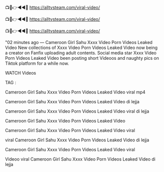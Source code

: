 
📺📱👉◄◄🔴  https://alltvsteam.com/viral-video/

📺📱👉◄◄🔴  https://alltvsteam.com/viral-video/

📺📱👉◄◄🔴  https://alltvsteam.com/viral-video/

"02 minutes ago — Cameroon Girl Sahu Xxxx Video Porn Videos Leaked Video New collections of Xxxx Video Porn Videos Leaked Video now being a creator on Fanfix uploading adult contents. Social media star Xxxx Video Porn Videos Leaked Video been posting short Videoos and naughty pics on Tiktok platform for a while now.

WATCH Videos

TAG :

Cameroon Girl Sahu Xxxx Video Porn Videos Leaked Video viral mp4

Cameroon Girl Sahu Xxxx Video Porn Videos Leaked Video di lejja

Cameroon Girl Sahu Xxxx Video Porn Videos Leaked Video viral di lejja

Cameroon Girl Sahu Xxxx Video Porn Videos Leaked Video

Cameroon Girl Sahu Xxxx Video Porn Videos Leaked Video viral

viral Cameroon Girl Sahu Xxxx Video Porn Videos Leaked Video di lejja

Cameroon Girl Sahu Xxxx Video Porn Videos Leaked Video viral

Videoo viral Cameroon Girl Sahu Xxxx Video Porn Videos Leaked Video di lejja
